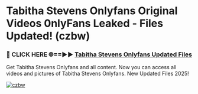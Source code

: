 # Tabitha Stevens Onlyfans Original Videos 0nlyFans Leaked - Files Updated! (czbw)

<h3>🔴 CLICK HERE 🌐==►► <a href="https://tinyurl.com/2jnfzry5" rel="nofollow">Tabitha Stevens Onlyfans Updated Files</a></h3>

Get Tabitha Stevens Onlyfans and all content. Now you can access all videos and pictures of Tabitha Stevens Onlyfans. New Updated Files 2025!

[![czbw](https://i.imgur.com/GyGTBgg.gif)](https://tinyurl.com/2jnfzry5)
